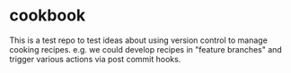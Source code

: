 # cookbook

This is a test repo to test ideas about using version control to manage cooking recipes.
e.g. we could develop recipes in "feature branches" and trigger various actions via post commit hooks.
